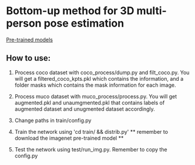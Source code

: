 # Bottom-up method for 3D multi-person pose estimation 

[Pre-trained models](https://www.dropbox.com/sh/f6rqqnkyox4c9p1/AABaHcTRXmRypIzkbacRpnQya?dl=0)

## How to use:

1. Process coco dataset with coco_process/dump.py and filt_coco.py. You will get a filtered_coco_kpts.pkl which contains the information, and a folder masks which contains the mask information for each image. 

2. Process muco dataset with muco_process/process.py. You will get augmented.pkl and unaumgmented.pkl that contains labels of augmented dataset and unugmented dataset accordingly. 

3. Change paths in train/config.py 

4. Train the network using 'cd train/ && distrib.py' ** remember to download the imagenet pre-trained model **

5. Test the network using test/run_img.py. Remember to copy the config.py 

